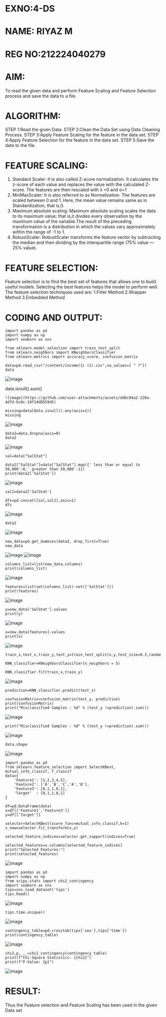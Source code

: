 # EXNO:4-DS
# NAME: RIYAZ M
# REG NO:212224040279
# AIM:
To read the given data and perform Feature Scaling and Feature Selection process and save the
data to a file.

# ALGORITHM:
STEP 1:Read the given Data.
STEP 2:Clean the Data Set using Data Cleaning Process.
STEP 3:Apply Feature Scaling for the feature in the data set.
STEP 4:Apply Feature Selection for the feature in the data set.
STEP 5:Save the data to the file.

# FEATURE SCALING:
1. Standard Scaler: It is also called Z-score normalization. It calculates the z-score of each value and replaces the value with the calculated Z-score. The features are then rescaled with x̄ =0 and σ=1
2. MinMaxScaler: It is also referred to as Normalization. The features are scaled between 0 and 1. Here, the mean value remains same as in Standardization, that is,0.
3. Maximum absolute scaling: Maximum absolute scaling scales the data to its maximum value; that is,it divides every observation by the maximum value of the variable.The result of the preceding transformation is a distribution in which the values vary approximately within the range of -1 to 1.
4. RobustScaler: RobustScaler transforms the feature vector by subtracting the median and then dividing by the interquartile range (75% value — 25% value).

# FEATURE SELECTION:
Feature selection is to find the best set of features that allows one to build useful models. Selecting the best features helps the model to perform well.
The feature selection techniques used are:
1.Filter Method
2.Wrapper Method
3.Embedded Method

# CODING AND OUTPUT:
```
import pandas as pd
import numpy as np
import seaborn as sns

from sklearn.model_selection import train_test_split
from sklearn.neighbors import KNeighborsClassifier
from sklearn.metrics import accuracy_score, confusion_matrix

data=pd.read_csv("/content/income(1) (1).csv",na_values=[ " ?"])
data
```
![image](https://github.com/user-attachments/assets/bd063086-2aca-4445-a3a5-d0d06176ffad)

data.isnull().sum()
```
![image](https://github.com/user-attachments/assets/dd6c04a2-220a-4d7d-bc0c-19f14d8559d5)

missing=data[data.isnull().any(axis=1)]
missing
```
![image](https://github.com/user-attachments/assets/ba879987-f5b9-4d63-b7f6-e2336686acf7)
```
data2=data.dropna(axis=0)
data2
```
![image](https://github.com/user-attachments/assets/273495bd-2989-410b-9ea8-ca77e6e495ef)
```
sal=data["SalStat"]

data2["SalStat"]=data["SalStat"].map({' less than or equal to 50,000':0,' greater than 50,000':1})
print(data2['SalStat'])
```
![image](https://github.com/user-attachments/assets/480ee6eb-15b2-4c13-b8cc-a62085fe6fa9)
```
sal2=data2['SalStat']

dfs=pd.concat([sal,sal2],axis=1)
dfs
```
![image](https://github.com/user-attachments/assets/f85e0bf5-7d19-49ee-bfc7-4ca2231becc9)

```
data2
```
![image](https://github.com/user-attachments/assets/5087dea9-a540-464f-8aa9-76f551d15e3f)
```
new_data=pd.get_dummies(data2, drop_first=True)
new_data
```
![image](https://github.com/user-attachments/assets/e701f493-9b77-4a84-b2a7-64364921bba5)
![image](https://github.com/user-attachments/assets/da7bb69a-ba0f-42da-9e23-46db363e2154)
```
columns_list=list(new_data.columns)
print(columns_list)
```
![image](https://github.com/user-attachments/assets/341292d9-3f84-45ca-b20c-44d4e6032115)

```
features=list(set(columns_list)-set(['SalStat']))
print(features)
```
![image](https://github.com/user-attachments/assets/bb6a198f-1c87-47c4-b2b4-09813f018894)
```
y=new_data['SalStat'].values
print(y)
```
![image](https://github.com/user-attachments/assets/2b83a47f-014d-400d-b948-d9b0078a070c)
```
x=new_data[features].values
print(x)
```
![image](https://github.com/user-attachments/assets/8cf58ab8-5559-4580-b8b4-89a6d57a2dbd)
```
train_x,test_x,train_y,test_y=train_test_split(x,y,test_size=0.3,random_state=0)

KNN_classifier=KNeighborsClassifier(n_neighbors = 5)

KNN_classifier.fit(train_x,train_y)
```
![image](https://github.com/user-attachments/assets/7ebefe88-a0a9-4a2d-a2ad-37538680deef)

```
prediction=KNN_classifier.predict(test_x)

confusionMatrix=confusion_matrix(test_y, prediction)
print(confusionMatrix)
print("Misclassified Samples : %d" % (test_y !=prediction).sum())
```
![image](https://github.com/user-attachments/assets/bf9870ec-2fb9-40a7-ae09-641ae602d90a)
```
print("Misclassified Samples : %d" % (test_y !=prediction).sum())
```
![image](https://github.com/user-attachments/assets/39276eb5-d7ea-447f-b095-869f819d4121)
```
data.shape
```
![image](https://github.com/user-attachments/assets/9f201aa2-d1aa-435e-b1dc-666c57247763)
```
import pandas as pd
from sklearn.feature_selection import SelectKBest, mutual_info_classif, f_classif
data={
    'Feature1': [1,2,3,4,5],
    'Feature2': ['A','B','C','A','B'],
    'Feature3': [0,1,1,0,1],
    'Target'  : [0,1,1,0,1]
}

df=pd.DataFrame(data)
x=df[['Feature1','Feature3']]
y=df[['Target']]

selector=SelectKBest(score_func=mutual_info_classif,k=1)
x_new=selector.fit_transform(x,y)

selected_feature_indices=selector.get_support(indices=True)

selected_features=x.columns[selected_feature_indices]
print("Selected Features:")
print(selected_features)
```
![image](https://github.com/user-attachments/assets/883d8e20-d8a1-42cc-a860-e2cc5badccf7)
```
import pandas as pd
import numpy as np
from scipy.stats import chi2_contingency
import seaborn as sns
tips=sns.load_dataset('tips')
tips.head()
```
![image](https://github.com/user-attachments/assets/4d1b7d55-9c5a-4e03-bef2-b034ae5ec60d)
```
tips.time.unique()
```
![image](https://github.com/user-attachments/assets/f870dca5-4317-42e4-9f7e-23c1ede97516)
```
contingency_table=pd.crosstab(tips['sex'],tips['time'])
print(contingency_table)
```
![image](https://github.com/user-attachments/assets/c903d1b2-3fbb-4612-99d0-1c670a0beb65)
```
chi2,p,_,_=chi2_contingency(contingency_table)
print(f"Chi-Square Statistics: {chi2}")
print(f"P-Value: {p}")
```
![image](https://github.com/user-attachments/assets/11529633-69cb-4607-b5ba-8c4b2c1e84b1)
# RESULT:
Thus the Feature selection and Feature Scaling has been used in the given Data set
